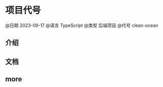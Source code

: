 # 项目代号
@日期    2023-09-17
@语言    TypeScript
@类型    后端项目
@代号    clean-ocean

## 介绍



## 文档



## more